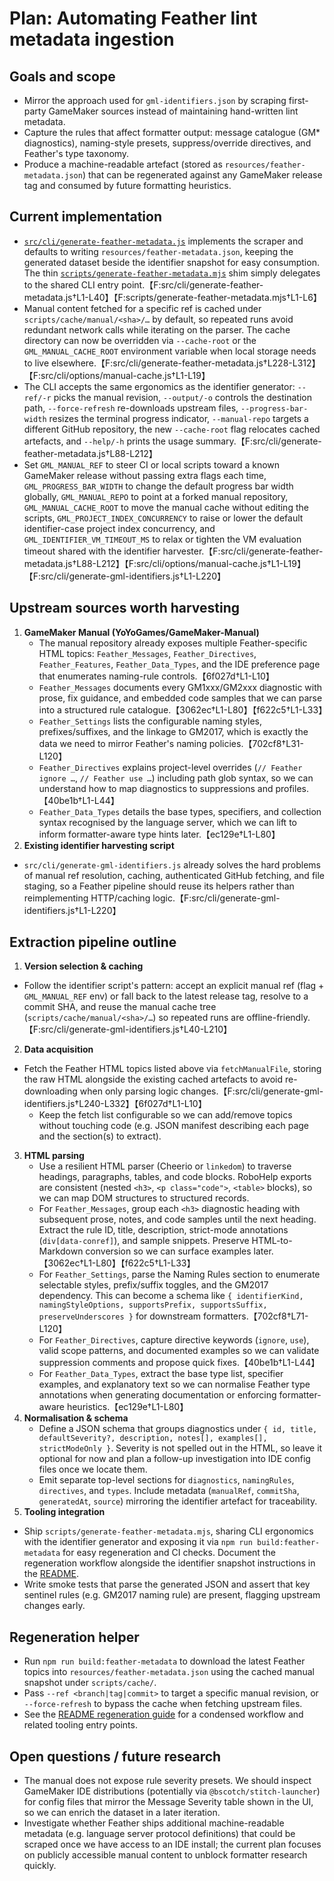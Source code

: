 # Plan: Automating Feather lint metadata ingestion

## Goals and scope
- Mirror the approach used for `gml-identifiers.json` by scraping first-party GameMaker sources instead of maintaining hand-written lint metadata.
- Capture the rules that affect formatter output: message catalogue (GM* diagnostics), naming-style presets, suppress/override directives, and Feather's type taxonomy.
- Produce a machine-readable artefact (stored as `resources/feather-metadata.json`) that can be regenerated against any GameMaker release tag and consumed by future formatting heuristics.

## Current implementation
- [`src/cli/generate-feather-metadata.js`](../src/cli/generate-feather-metadata.js) implements the scraper and defaults to writing `resources/feather-metadata.json`, keeping the generated dataset beside the identifier snapshot for easy consumption. The thin [`scripts/generate-feather-metadata.mjs`](../scripts/generate-feather-metadata.mjs) shim simply delegates to the shared CLI entry point.【F:src/cli/generate-feather-metadata.js†L1-L40】【F:scripts/generate-feather-metadata.mjs†L1-L6】
- Manual content fetched for a specific ref is cached under `scripts/cache/manual/<sha>/…` by default, so repeated runs avoid redundant network calls while iterating on the parser. The cache directory can now be overridden via `--cache-root` or the `GML_MANUAL_CACHE_ROOT` environment variable when local storage needs to live elsewhere.【F:src/cli/generate-feather-metadata.js†L228-L312】【F:src/cli/options/manual-cache.js†L1-L19】
- The CLI accepts the same ergonomics as the identifier generator: `--ref/-r` picks the manual revision, `--output/-o` controls the destination path, `--force-refresh` re-downloads upstream files, `--progress-bar-width` resizes the terminal progress indicator, `--manual-repo` targets a different GitHub repository, the new `--cache-root` flag relocates cached artefacts, and `--help/-h` prints the usage summary.【F:src/cli/generate-feather-metadata.js†L88-L212】
- Set `GML_MANUAL_REF` to steer CI or local scripts toward a known GameMaker release without passing extra flags each time, `GML_PROGRESS_BAR_WIDTH` to change the default progress bar width globally, `GML_MANUAL_REPO` to point at a forked manual repository, `GML_MANUAL_CACHE_ROOT` to move the manual cache without editing the scripts, `GML_PROJECT_INDEX_CONCURRENCY` to raise or lower the default identifier-case project index concurrency, and `GML_IDENTIFIER_VM_TIMEOUT_MS` to relax or tighten the VM evaluation timeout shared with the identifier harvester.【F:src/cli/generate-feather-metadata.js†L88-L212】【F:src/cli/options/manual-cache.js†L1-L19】【F:src/cli/generate-gml-identifiers.js†L1-L220】

## Upstream sources worth harvesting
1. **GameMaker Manual (YoYoGames/GameMaker-Manual)**
   - The manual repository already exposes multiple Feather-specific HTML topics: `Feather_Messages`, `Feather_Directives`, `Feather_Features`, `Feather_Data_Types`, and the IDE preference page that enumerates naming-rule controls.【6f027d†L1-L10】
   - `Feather_Messages` documents every GM1xxx/GM2xxx diagnostic with prose, fix guidance, and embedded code samples that we can parse into a structured rule catalogue.【3062ec†L1-L80】【f622c5†L1-L33】
   - `Feather_Settings` lists the configurable naming styles, prefixes/suffixes, and the linkage to GM2017, which is exactly the data we need to mirror Feather's naming policies.【702cf8†L31-L120】
   - `Feather_Directives` explains project-level overrides (`// Feather ignore …`, `// Feather use …`) including path glob syntax, so we can understand how to map diagnostics to suppressions and profiles.【40be1b†L1-L44】
   - `Feather_Data_Types` details the base types, specifiers, and collection syntax recognised by the language server, which we can lift to inform formatter-aware type hints later.【ec129e†L1-L80】
2. **Existing identifier harvesting script**
- `src/cli/generate-gml-identifiers.js` already solves the hard problems of manual ref resolution, caching, authenticated GitHub fetching, and file staging, so a Feather pipeline should reuse its helpers rather than reimplementing HTTP/caching logic.【F:src/cli/generate-gml-identifiers.js†L1-L220】

## Extraction pipeline outline
1. **Version selection & caching**
- Follow the identifier script's pattern: accept an explicit manual ref (flag + `GML_MANUAL_REF` env) or fall back to the latest release tag, resolve to a commit SHA, and reuse the manual cache tree (`scripts/cache/manual/<sha>/…`) so repeated runs are offline-friendly.【F:src/cli/generate-gml-identifiers.js†L40-L210】
2. **Data acquisition**
- Fetch the Feather HTML topics listed above via `fetchManualFile`, storing the raw HTML alongside the existing cached artefacts to avoid re-downloading when only parsing logic changes.【F:src/cli/generate-gml-identifiers.js†L240-L332】【6f027d†L1-L10】
   - Keep the fetch list configurable so we can add/remove topics without touching code (e.g. JSON manifest describing each page and the section(s) to extract).
3. **HTML parsing**
   - Use a resilient HTML parser (Cheerio or `linkedom`) to traverse headings, paragraphs, tables, and code blocks. RoboHelp exports are consistent (nested `<h3>`, `<p class="code">`, `<table>` blocks), so we can map DOM structures to structured records.
   - For `Feather_Messages`, group each `<h3>` diagnostic heading with subsequent prose, notes, and code samples until the next heading. Extract the rule ID, title, description, strict-mode annotations (`div[data-conref]`), and sample snippets. Preserve HTML-to-Markdown conversion so we can surface examples later.【3062ec†L1-L80】【f622c5†L1-L33】
   - For `Feather_Settings`, parse the Naming Rules section to enumerate selectable styles, prefix/suffix toggles, and the GM2017 dependency. This can become a schema like `{ identifierKind, namingStyleOptions, supportsPrefix, supportsSuffix, preserveUnderscores }` for downstream formatters.【702cf8†L71-L120】
   - For `Feather_Directives`, capture directive keywords (`ignore`, `use`), valid scope patterns, and documented examples so we can validate suppression comments and propose quick fixes.【40be1b†L1-L44】
   - For `Feather_Data_Types`, extract the base type list, specifier examples, and explanatory text so we can normalise Feather type annotations when generating documentation or enforcing formatter-aware heuristics.【ec129e†L1-L80】
4. **Normalisation & schema**
   - Define a JSON schema that groups diagnostics under `{ id, title, defaultSeverity?, description, notes[], examples[], strictModeOnly }`. Severity is not spelled out in the HTML, so leave it optional for now and plan a follow-up investigation into IDE config files once we locate them.
   - Emit separate top-level sections for `diagnostics`, `namingRules`, `directives`, and `types`. Include metadata (`manualRef`, `commitSha`, `generatedAt`, `source`) mirroring the identifier artefact for traceability.
5. **Tooling integration**
  - Ship `scripts/generate-feather-metadata.mjs`, sharing CLI ergonomics with the identifier generator and exposing it via `npm run build:feather-metadata` for easy regeneration and CI checks. Document the regeneration workflow alongside the identifier snapshot instructions in the [README](../README.md#regenerate-metadata-snapshots).
  - Write smoke tests that parse the generated JSON and assert that key sentinel rules (e.g. GM2017 naming rule) are present, flagging upstream changes early.

## Regeneration helper
- Run `npm run build:feather-metadata` to download the latest Feather topics into `resources/feather-metadata.json` using the cached manual snapshot under `scripts/cache/`.
- Pass `--ref <branch|tag|commit>` to target a specific manual revision, or `--force-refresh` to bypass the cache when fetching upstream files.
- See the [README regeneration guide](../README.md#regenerate-metadata-snapshots) for a condensed workflow and related tooling entry points.

## Open questions / future research
- The manual does not expose rule severity presets. We should inspect GameMaker IDE distributions (potentially via `@bscotch/stitch-launcher`) for config files that mirror the Message Severity table shown in the UI, so we can enrich the dataset in a later iteration.
- Investigate whether Feather ships additional machine-readable metadata (e.g. language server protocol definitions) that could be scraped once we have access to an IDE install; the current plan focuses on publicly accessible manual content to unblock formatter research quickly.
